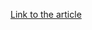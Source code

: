 [Link to the article](https://www.welivesecurity.com/2023/01/10/strongpity-espionage-campaign-targeting-android-users/)

